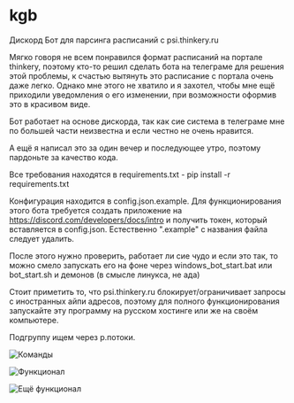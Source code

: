 # kgb
 Дискорд Бот для парсинга расписаний с psi.thinkery.ru

Мягко говоря не всем понравился формат расписаний на портале thinkery, поэтому кто-то решил сделать бота на телеграме для решения этой проблемы, к счастью вытянуть это расписание с портала очень даже легко. Однако мне этого не хватило и я захотел, чтобы мне ещё приходили уведомления о его изменении, при возможности оформив это в красивом виде.

Бот работает на основе дискорда, так как сие система в телеграме мне по большей части неизвестна и если честно не очень нравится.

А ещё я написал это за один вечер и последующее утро, поэтому пардоньте за качество кода.

Все требования находятся в requirements.txt - pip install -r requirements.txt

Конфигурация находится в config.json.example. Для функционирования этого бота требуется создать приложение на https://discord.com/developers/docs/intro и получить токен, который вставляется в config.json. Естественно ".example" с названия файла следует удалить.

После этого нужно проверить, работает ли сие чудо и если это так, то можно смело запускать его на фоне через windows_bot_start.bat или bot_start.sh и демонов (в смысле линукса, не ада)

Стоит приметить то, что psi.thinkery.ru блокирует/ограничивает запросы с иностранных айпи адресов, поэтому для полного функционирования запускайте эту программу на русском хостинге или же на своём компьютере.

Подгруппу ищем через р.потоки.

![Команды](https://i.rlxx.ru/Oe96xCxI/raw.png)

![Функционал](https://i.rlxx.ru/4GHKVTMn/raw.png)

![Ещё функционал](https://i.rlxx.ru/lwRyOEUw/raw.png)
